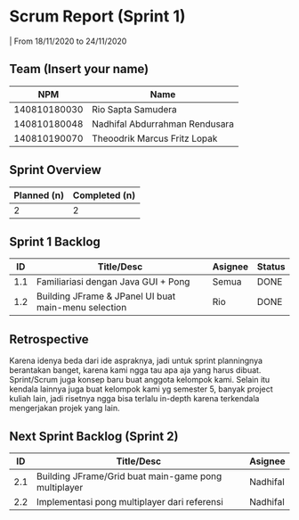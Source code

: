 # Scrum Report (Sprint 1)
| From 18/11/2020 to 24/11/2020

## Team (Insert your name)
| NPM           | Name        |
| ------------- |-------------|
| 140810180030  | Rio Sapta Samudera  |
| 140810180048  | Nadhifal Abdurrahman Rendusara  |
| 140810190070  | Theoodrik Marcus Fritz Lopak |

## Sprint Overview
| Planned (n)   | Completed (n) |
| ------------- |-------------- |
| 2             | 2             |

## Sprint 1 Backlog

| ID  | Title/Desc | Asignee | Status |
| --- | ---------- | ------- | ------ |
| 1.1 | Familiariasi dengan Java GUI + Pong | Semua | DONE |
| 1.2 | Building JFrame & JPanel UI buat main-menu selection | Rio | DONE |

## Retrospective 

Karena idenya beda dari ide aspraknya, jadi untuk sprint planningnya berantakan banget, karena kami ngga tau apa aja yang harus dibuat. Sprint/Scrum juga konsep baru buat anggota kelompok kami. Selain itu kendala lainnya juga buat kelompok kami yg semester 5, banyak project kuliah lain, jadi risetnya ngga bisa terlalu in-depth karena terkendala mengerjakan projek yang lain. 

## Next Sprint Backlog (Sprint 2)
| ID  | Title/Desc | Asignee | 
| --- | ---------- | ------- | 
| 2.1 | Building JFrame/Grid buat main-game pong multiplayer | Nadhifal | 
| 2.2 | Implementasi pong multiplayer dari referensi | Nadhifal | 
